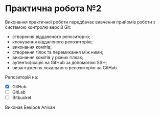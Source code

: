 # Практична робота №2
Виконання практичної роботи передбачає вивчення прийомів роботи з системою контролю версій Git:
 * створення віддаленого репозиторію;
 * клонування віддаленого репозиторію;
 * виконання комітів;
 * створення гілок та перемикання між ними;
 * виконання комітів у різних гілках;
 * аутентифікація на GitHub за допомогою SSH;
 * вивантаження локального репозиторію на GitHub.
 
  Репозиторій на:
 - [x] GitHub
 - [ ] GitLab
 - [ ] Bitbucket
 
 Виконав Бекіров Аліхан
